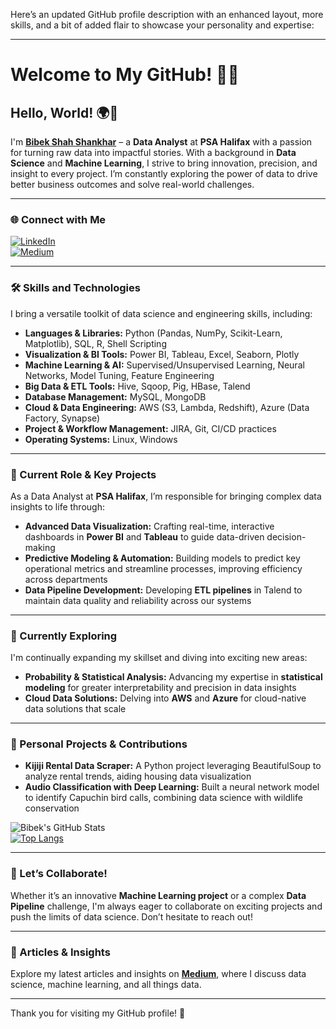 Here’s an updated GitHub profile description with an enhanced layout, more skills, and a bit of added flair to showcase your personality and expertise:

---

# Welcome to My GitHub! 👾✨

## Hello, World! 🌍👋

I'm **[Bibek Shah Shankhar](https://www.linkedin.com/in/bibek-shah-shankhar/)** – a **Data Analyst** at **PSA Halifax** with a passion for turning raw data into impactful stories. With a background in **Data Science** and **Machine Learning**, I strive to bring innovation, precision, and insight to every project. I’m constantly exploring the power of data to drive better business outcomes and solve real-world challenges.

---

### 🌐 Connect with Me
[![LinkedIn](https://img.shields.io/static/v1.svg?label=LinkedIn&message=@BibekShahShankhar&logo=linkedin&style=flat&color=blue)](https://www.linkedin.com/in/bibek-shah-shankhar/)  
[![Medium](https://img.shields.io/static/v1.svg?label=Medium&message=@bibekshahshankhar&logo=Medium&style=flat&color=black)](https://medium.com/@bibekshahshankhar)  

---

### 🛠️ Skills and Technologies
I bring a versatile toolkit of data science and engineering skills, including:

- **Languages & Libraries:** Python (Pandas, NumPy, Scikit-Learn, Matplotlib), SQL, R, Shell Scripting
- **Visualization & BI Tools:** Power BI, Tableau, Excel, Seaborn, Plotly
- **Machine Learning & AI:** Supervised/Unsupervised Learning, Neural Networks, Model Tuning, Feature Engineering
- **Big Data & ETL Tools:** Hive, Sqoop, Pig, HBase, Talend
- **Database Management:** MySQL, MongoDB
- **Cloud & Data Engineering:** AWS (S3, Lambda, Redshift), Azure (Data Factory, Synapse)
- **Project & Workflow Management:** JIRA, Git, CI/CD practices
- **Operating Systems:** Linux, Windows

---

### 🚀 Current Role & Key Projects
As a Data Analyst at **PSA Halifax**, I’m responsible for bringing complex data insights to life through:
- **Advanced Data Visualization:** Crafting real-time, interactive dashboards in **Power BI** and **Tableau** to guide data-driven decision-making
- **Predictive Modeling & Automation:** Building models to predict key operational metrics and streamline processes, improving efficiency across departments
- **Data Pipeline Development:** Developing **ETL pipelines** in Talend to maintain data quality and reliability across our systems

---

### 🌱 Currently Exploring
I'm continually expanding my skillset and diving into exciting new areas:
- **Probability & Statistical Analysis:** Advancing my expertise in **statistical modeling** for greater interpretability and precision in data insights
- **Cloud Data Solutions:** Delving into **AWS** and **Azure** for cloud-native data solutions that scale

---

### 🎨 Personal Projects & Contributions
- **Kijiji Rental Data Scraper:** A Python project leveraging BeautifulSoup to analyze rental trends, aiding housing data visualization
- **Audio Classification with Deep Learning:** Built a neural network model to identify Capuchin bird calls, combining data science with wildlife conservation

![Bibek's GitHub Stats](https://github-readme-stats.vercel.app/api?username=bibekuchiha&show_icons=true&theme=radical)  
[![Top Langs](https://github-readme-stats.vercel.app/api/top-langs/?username=bibekuchiha&layout=compact&theme=radical)](https://github.com/bibekuchiha/github-readme-stats)  

---

### 🤝 Let’s Collaborate!
Whether it’s an innovative **Machine Learning project** or a complex **Data Pipeline** challenge, I'm always eager to collaborate on exciting projects and push the limits of data science. Don’t hesitate to reach out!

---

### 📝 Articles & Insights
Explore my latest articles and insights on **[Medium](https://medium.com/@bibekshahshankhar)**, where I discuss data science, machine learning, and all things data.

---

Thank you for visiting my GitHub profile! 🚀
